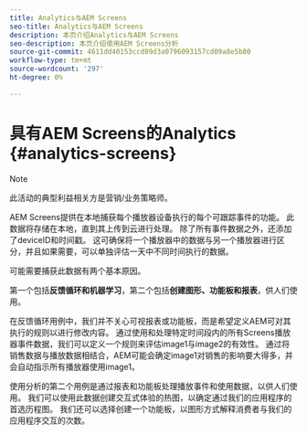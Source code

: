 ```yaml
---
title: Analytics与AEM Screens
seo-title: Analytics与AEM Screens
description: 本页介绍Analytics与AEM Screens
seo-description: 本页介绍使用AEM Screens分析
source-git-commit: 4611dd40153ccd09d3a0796093157cd09a8e5b80
workflow-type: tm+mt
source-wordcount: '297'
ht-degree: 0%

---
```



# 具有AEM Screens的Analytics {#analytics-screens}

>[!NOTE]
>
>此活动的典型利益相关方是营销/业务策略师。

AEM Screens提供在本地捕获每个播放器设备执行的每个可跟踪事件的功能。 此数据将存储在本地，直到其上传到云进行处理。 除了所有事件数据之外，还添加了deviceID和时间戳。 这可确保将一个播放器中的数据与另一个播放器进行区分，并且如果需要，可以单独评估一天中不同时间执行的数据。

可能需要捕获此数据有两个基本原因。

第一个包括&#x200B;**反馈循环和机器学习**，第二个包括&#x200B;**创建图形、功能板和报表**，供人们使用。

在反馈循环用例中，我们并不关心可视报表或功能板，而是希望定义AEM可对其执行的规则以进行修改内容。 通过使用和处理特定时间段内的所有Screens播放器事件数据，我们可以定义一个规则来评估image1与image2的有效性。 通过将销售数据与播放数据相结合，AEM可能会确定image1对销售的影响要大得多，并会自动指示所有播放器使用image1。

使用分析的第二个用例是通过报表和功能板处理播放事件和使用数据，以供人们使用。
我们可以使用此数据创建交互式体验的热图，以确定通过我们的应用程序的首选历程图。 我们还可以选择创建一个功能板，以图形方式解释消费者与我们的应用程序交互的次数。

